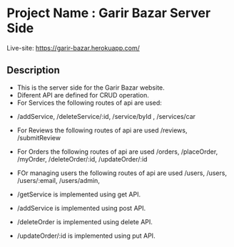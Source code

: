 # Project Name : Garir Bazar Server Side

Live-site: https://garir-bazar.herokuapp.com/

## Description

* This is the server side for the Garir Bazar website.
* Diferent API are defined for CRUD operation.
* For Services the following routes of api are used:
- /addService, /deleteService/:id, /service/byId , /services/car 
* For Reviews the following routes of api are used /reviews,  /submitReview 
* For Orders the following routes of api are used /orders,  /placeOrder, /myOrder, /deleteOrder/:id, /updateOrder/:id
* FOr managing users the following routes of api are used /users, /users, /users/:email, /users/admin, 

* /getService is implemented using get API.
* /addService is implemented using post API.
* /deleteOrder is implemented using delete API.
* /updateOrder/:id is implemented using put API.
